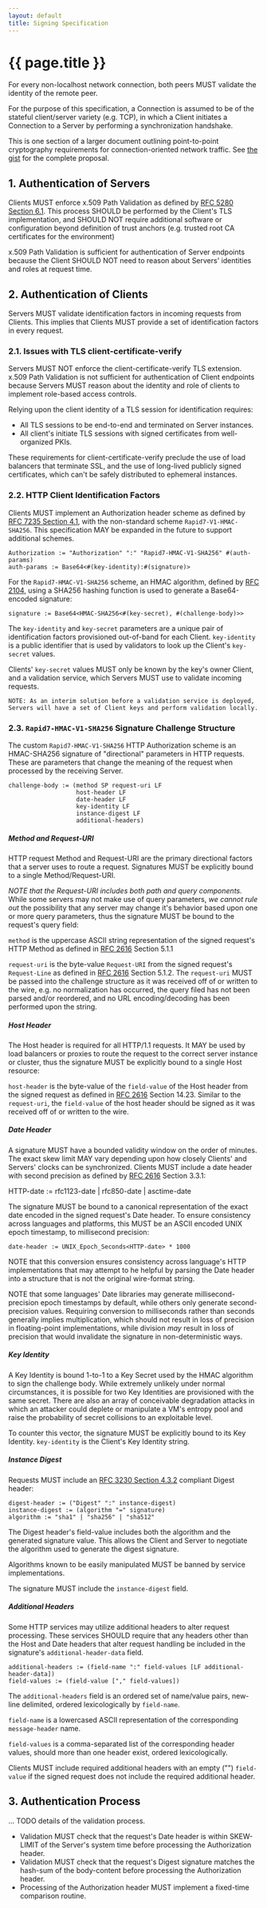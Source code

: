 ```yaml
---
layout: default
title: Signing Specification
---
```


# {{ page.title }}

For every non-localhost network connection, both peers MUST validate the identity of the remote peer.

For the purpose of this specification, a Connection is assumed to be of the stateful client/server variety (e.g. TCP), in which a Client initiates a Connection to a Server by performing a synchronization handshake.

This is one section of a larger document outlining point-to-point cryptography requirements for connection-oriented network traffic. See [the gist] for the complete proposal.

## 1. Authentication of Servers

Clients MUST enforce x.509 Path Validation as defined by [RFC 5280 Section 6.1]. This process SHOULD be performed by the Client's TLS implementation, and SHOULD NOT require additional software or configuration beyond definition of trust anchors (e.g. trusted root CA certificates for the environment)

x.509 Path Validation is sufficient for authentication of Server endpoints because the Client SHOULD NOT need to reason about Servers' identities and roles at request time.

## 2. Authentication of Clients

Servers MUST validate identification factors in incoming requests from Clients. This implies that Clients MUST provide a set of identification factors in every request.

### 2.1. Issues with TLS client-certificate-verify

Servers MUST NOT enforce the client-certificate-verify TLS extension. x.509 Path Validation is not sufficient for authentication of Client endpoints because Servers MUST reason about the identity and role of clients to implement role-based access controls.

Relying upon the client identity of a TLS session for identification requires:

* All TLS sessions to be end-to-end and terminated on Server instances.
* All client's initiate TLS sessions with signed certificates from well-organized PKIs.

These requirements for client-certificate-verify preclude the use of load balancers that terminate SSL, and the use of long-lived publicly signed certificates, which can't be safely distributed to ephemeral instances.

### 2.2. HTTP Client Identification Factors

Clients MUST implement an Authorization header scheme as defined by [RFC 7235 Section 4.1], with the non-standard scheme `Rapid7-V1-HMAC-SHA256`. This specification MAY be expanded in the future to support additional schemes.

    Authorization := "Authorization" ":" "Rapid7-HMAC-V1-SHA256" #(auth-params)
    auth-params := Base64<#(key-identity):#(signature)>

For the `Rapid7-HMAC-V1-SHA256` scheme, an HMAC algorithm, defined by [RFC 2104], using a SHA256 hashing function is used to generate a Base64-encoded signature:

    signature := Base64<HMAC-SHA256<#(key-secret), #(challenge-body)>>

The `key-identity` and `key-secret` parameters are a unique pair of identification factors provisioned out-of-band for each Client. `key-identity` is a public identifier that is used by validators to look up the Client's `key-secret` values.

Clients' `key-secret` values MUST only be known by the key's owner Client, and a validation service, which Servers MUST use to validate incoming requests.

    NOTE: As an interim solution before a validation service is deployed, Servers will have a set of Client keys and perform validation locally.

### 2.3. `Rapid7-HMAC-V1-SHA256` Signature Challenge Structure

The custom `Rapid7-HMAC-V1-SHA256` HTTP Authorization scheme is an HMAC-SHA256 signature of "directional" parameters in HTTP requests. These are parameters that change the meaning of the request when processed by the receiving Server.

    challenge-body := (method SP request-uri LF
                       host-header LF
                       date-header LF
                       key-identity LF
                       instance-digest LF
                       additional-headers)

##### Method and Request-URI

HTTP request Method and Request-URI are the primary directional factors that a server uses to route a request. Signatures MUST be explicitly bound to a single Method/Request-URI.

_NOTE that the Request-URI includes both path and query components._ While some servers may not make use of query parameters, _we cannot rule out_ the possibility that any server may change it's behavior based upon one or more query parameters, thus the signature MUST be bound to the request's query field:

`method` is the uppercase ASCII string representation of the signed request's HTTP Method as defined in [RFC 2616] Section 5.1.1

`request-uri` is the byte-value `Request-URI` from the signed request's `Request-Line` as defined in [RFC 2616] Section 5.1.2. The `request-uri` MUST be passed into the challenge structure as it was received off of or written to the wire, e.g. no normalization has occurred, the query filed has not been parsed and/or reordered, and no URL encoding/decoding has been performed upon the string.

##### Host Header

The Host header is required for all HTTP/1.1 requests. It MAY be used by load balancers or proxies to route the request to the correct server instance or cluster, thus the signature MUST be explicitly bound to a single Host resource:

`host-header` is the byte-value of the `field-value` of the Host header from the signed request as defined in [RFC 2616] Section 14.23. Similar to the `request-uri`, the `field-value` of the host header should be signed as it was received off of or written to the wire.

##### Date Header

A signature MUST have a bounded validity window on the order of minutes. The exact skew limit MAY vary depending upon how closely Clients' and Servers' clocks can be synchronized. Clients MUST include a date header with second precision as defined by [RFC 2616] Section 3.3.1:

  HTTP-date := rfc1123-date | rfc850-date | asctime-date

The signature MUST be bound to a canonical representation of the exact date encoded in the signed request's Date header. To ensure consistency across languages and platforms, this MUST be an ASCII encoded UNIX epoch timestamp, to millisecond precision:

    date-header := UNIX_Epoch_Seconds<HTTP-date> * 1000

NOTE that this conversion ensures consistency across language's HTTP implementations that may attempt to he helpful by parsing the Date header into a structure that is not the original wire-format string.

NOTE that some languages' Date libraries may generate millisecond-precision epoch timestamps by default, while others only generate second-precision values. Requiring conversion to milliseconds rather than seconds generally implies multiplication, which should not result in loss of precision in floating-point implementations, while division _may_ result in loss of precision that would invalidate the signature in non-deterministic ways.

##### Key Identity

A Key Identity is bound 1-to-1 to a Key Secret used by the HMAC algorithm to sign the challenge body. While extremely unlikely under normal circumstances, it is possible for two Key Identities are provisioned with the same secret. There are also an array of conceivable degradation attacks in which an attacker could deplete or manipulate a VM's entropy pool and raise the probability of secret collisions to an exploitable level.

To counter this vector, the signature MUST be explicitly bound to its Key Identity. `key-identity` is the Client's Key Identity string.

##### Instance Digest

Requests MUST include an [RFC 3230 Section 4.3.2] compliant Digest header:

    digest-header := ("Digest" ":" instance-digest)
    instance-digest := (algorithm "=" signature)
    algorithm := "sha1" | "sha256" | "sha512"

The Digest header's field-value  includes both the algorithm and the generated signature value. This allows the Client and Server to negotiate the algorithm used to generate the digest signature.

Algorithms known to be easily manipulated MUST be banned by service implementations.

The signature MUST include the `instance-digest` field.

##### Additional Headers

Some HTTP services may utilize additional headers to alter request processing. These services SHOULD require that any headers other than the Host and Date headers that alter request handling be included in the signature's `additional-header-data` field.

    additional-headers := (field-name ":" field-values [LF additional-header-data])
    field-values := (field-value ["," field-values])

The `additional-headers` field is an ordered set of name/value pairs, new-line delimited, ordered lexicologically by `field-name`.

`field-name` is a lowercased ASCII representation of the corresponding `message-header` name.

`field-values` is a comma-separated list of the corresponding header values, should more than one header exist, ordered lexicologically.

Clients MUST include required additional headers with an empty ("") `field-value` if the signed request does not include the required additional header.

## 3. Authentication Process

... TODO details of the validation process.

* Validation MUST check that the request's Date header is within SKEW-LIMIT of the Server's system time before processing the Authorization header.
* Validation MUST check that the request's Digest signature matches the hash-sum of the body-content before processing the Authorization header.
* Processing of the Authorization header MUST implement a fixed-time comparison routine.

[RFC 2104]: https://tools.ietf.org/html/rfc2104
[RFC 2616]: https://tools.ietf.org/html/rfc2616
[RFC 3230 Section 4.3.2]: https://tools.ietf.org/html/rfc3230#section-4.3.2
[RFC 5280 Section 6.1]: https://tools.ietf.org/html/rfc5280#section-6.1
[RFC 7235 Section 4.1]: https://tools.ietf.org/html/rfc7235#section-4.2
[RSA vs. ECDSA]: https://blog.cloudflare.com/ecdsa-the-digital-signature-algorithm-of-a-better-internet/

[the gist]: https://gist.github.com/jmanero-r7/9c4ffe2e18297c7c7ef8a57abf12e4cb
